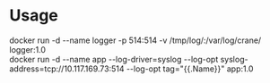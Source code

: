 # Usage

docker run -d --name logger -p 514:514 -v /tmp/log/:/var/log/crane/  logger:1.0  
docker run -d --name app --log-driver=syslog --log-opt syslog-address=tcp://10.117.169.73:514 --log-opt tag="{{.Name}}" app:1.0
